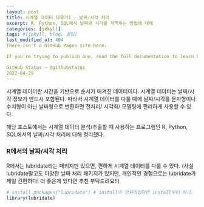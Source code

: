 ```yaml
---
layout: post
title: 시계열 데이터 다루기1 - 날짜/시각 처리
excerpt: R, Python, SQL에서 날짜와 시각을 처리하는 방법에 대해
categories: [jekyll]
tags: #[jekyll, blog, 꿀팁]
last_modified_at: 404
There isn't a GitHub Pages site here.

If you're trying to publish one, read the full documentation to learn how to set up GitHub Pages for your repository, organization, or user account.

GitHub Status — @githubstatus
2022-04-29
---
```



시계열 데이터란 시간을 기반으로 순서가 매겨진 데이터이다. 시계열 데이터는 날짜/시각 정보가 반드시 포함된다. 따라서 시계열 데이터를 다룰 때에 날짜/시각를 문자형이나 수치형이 아닌 날짜형으로 변환하면 전처리/ 시각화/ 모델링에 편리하게 사용할 수 있다. 

해당 포스트에서는 시계열 데이터 분석/추출할 때 사용하는 프로그램인 R, Python, SQL에서의 날짜/시각 처리에 대해 정리했다. 

### R에서의 날짜/시각 처리 

R에서는 lubridate라는 패키지만 있으면, 편하게 시계열 데이터를 다룰 수 있다. (사실 lubridate말고도 다양한 날짜 처리 패키지가 있지만, 개인적인 경험으로는 lubridate가 제일 간편하다! 더 좋은게 있다면 추천 부탁드려요!!)

```R
# install.packages("lubridate") # install이 안되어있다면 install부터 하기.
library(lubridate)


```
